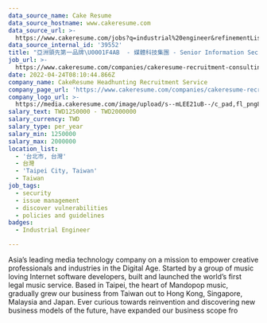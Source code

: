 ```yaml
---
data_source_name: Cake Resume
data_source_hostname: www.cakeresume.com
data_source_url: >-
  https://www.cakeresume.com/jobs?q=industrial%20engineer&refinementList%5Blang_name%5D%5B0%5D=English&refinementList%5Bsalary_type%5D=per_year
data_source_internal_id: '39552'
title: "亞洲領先第一品牌\U0001F4AB  - 媒體科技集團 - Senior Information Security Engineer - AC"
job_url: >-
  https://www.cakeresume.com/companies/cakeresume-recruitment-consulting/jobs/bb3fa1
date: 2022-04-24T08:10:44.866Z
company_name: CakeResume Headhunting Recruitment Service
company_page_url: 'https://www.cakeresume.com/companies/cakeresume-recruitment-consulting'
company_logo_url: >-
  https://media.cakeresume.com/image/upload/s--mLEE21uB--/c_pad,fl_png8,h_200,w_200/v1620881212/vdbipassrdfr8omwzeq6.png
salary_text: TWD1250000 - TWD2000000
salary_currency: TWD
salary_type: per_year
salary_min: 1250000
salary_max: 2000000
location_list:
  - '台北市, 台灣'
  - 台灣
  - 'Taipei City, Taiwan'
  - Taiwan
job_tags:
  - security
  - issue management
  - discover vulnerabilities
  - policies and guidelines
badges:
  - Industrial Engineer

---
```


Asia’s leading media technology company on a mission to empower creative professionals and industries in the Digital Age. Started by a group of music loving Internet software developers, built and launched the world’s first legal music service. Based in Taipei, the heart of Mandopop music, gradually grew our business from Taiwan out to Hong Kong, Singapore, Malaysia and Japan. Ever curious towards reinvention and discovering new business models of the future, have expanded our business scope fro